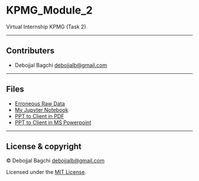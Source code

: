 # KPMG_Module_2
Virtual Internship KPMG (Task 2)

---

## Contributers

- Debojjal Bagchi <debojjalb@gmail.com>

---

## Files

-  [Erroneous Raw Data](Raw.xlsx)
-  [My Jupyter Notebook](KPMG_Module_2.ipynb)
-  [PPT to Client in PDF](Module_2_PPT.pdf)
-  [PPT to Client in MS Powerpoint](Module_2_PPT.pptx)

---

## License & copyright

© Debojjal Bagchi <debojjalb@gmail.com>

Licensed under the [MIT License](LICENSE).
